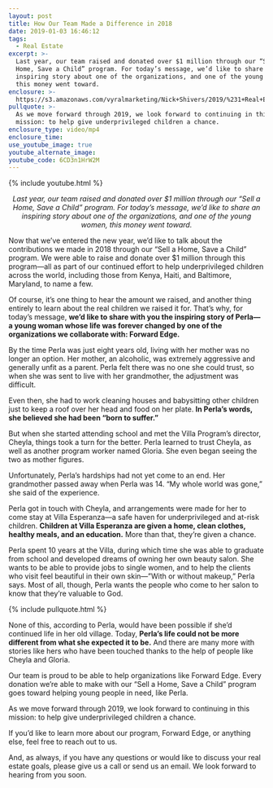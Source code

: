 ```yaml
---
layout: post
title: How Our Team Made a Difference in 2018
date: 2019-01-03 16:46:12
tags:
  - Real Estate
excerpt: >-
  Last year, our team raised and donated over $1 million through our “Sell a
  Home, Save a Child” program. For today’s message, we’d like to share an
  inspiring story about one of the organizations, and one of the young women,
  this money went toward.
enclosure: >-
  https://s3.amazonaws.com/vyralmarketing/Nick+Shivers/2019/%231+Real+Estate+Team+in+the+Portland+Metro+_+SW+Washington+Sell+a+Home+Save+a+Child.mp4
pullquote: >-
  As we move forward through 2019, we look forward to continuing in this
  mission: to help give underprivileged children a chance.
enclosure_type: video/mp4
enclosure_time:
use_youtube_image: true
youtube_alternate_image:
youtube_code: 6CD3n1HrW2M
---
```


{% include youtube.html %}

<p style="text-align: center;"><em>Last year, our team raised and donated over $1 million through our “Sell a Home, Save a Child” program. For today’s message, we’d like to share an inspiring story about one of the organizations, and one of the young women, this money went toward.</em></p>

Now that we’ve entered the new year, we’d like to talk about the contributions we made in 2018 through our “Sell a Home, Save a Child” program. We were able to raise and donate over $1 million through this program—all as part of our continued effort to help underprivileged children across the world, including those from Kenya, Haiti, and Baltimore, Maryland, to name a few.&nbsp;

Of course, it’s one thing to hear the amount we raised, and another thing entirely to learn about the real children we raised it for. That’s why, for today’s message, **we’d like to share with you the inspiring story of Perla—a young woman whose life was forever changed by one of the organizations we collaborate with: Forward Edge.&nbsp;**

By the time Perla was just eight years old, living with her mother was no longer an option. Her mother, an alcoholic, was extremely aggressive and generally unfit as a parent. Perla felt there was no one she could trust, so when she was sent to live with her grandmother, the adjustment was difficult. &nbsp;

Even then, she had to work cleaning houses and babysitting other children just to keep a roof over her head and food on her plate. **In Perla’s words, she believed she had been “born to suffer.”&nbsp;**

But when she started attending school and met the Villa Program’s director, Cheyla, things took a turn for the better. Perla learned to trust Cheyla, as well as another program worker named Gloria. She even began seeing the two as mother figures.&nbsp;

Unfortunately, Perla’s hardships had not yet come to an end. Her grandmother passed away when Perla was 14. “My whole world was gone,” she said of the experience.&nbsp;

Perla got in touch with Cheyla, and arrangements were made for her to come stay at Villa Esperanza—a safe haven for underprivileged and at-risk children. **Children at Villa Esperanza are given a home, clean clothes, healthy meals, and an education.** More than that, they’re given a chance.&nbsp;

Perla spent 10 years at the Villa, during which time she was able to graduate from school and developed dreams of owning her own beauty salon. She wants to be able to provide jobs to single women, and to help the clients who visit feel beautiful in their own skin—”With or without makeup,” Perla says. Most of all, though, Perla wants the people who come to her salon to know that they’re valuable to God.

{% include pullquote.html %}

None of this, according to Perla, would have been possible if she’d continued life in her old village. Today, **Perla’s life could not be more different from what she expected it to be.** And there are many more with stories like hers who have been touched thanks to the help of people like Cheyla and Gloria.&nbsp;

Our team is proud to be able to help organizations like Forward Edge. Every donation we’re able to make with our “Sell a Home, Save a Child” program goes toward helping young people in need, like Perla.&nbsp;

As we move forward through 2019, we look forward to continuing in this mission: to help give underprivileged children a chance.&nbsp;

If you’d like to learn more about our program, Forward Edge, or anything else, feel free to reach out to us.&nbsp;

And, as always, if you have any questions or would like to discuss your real estate goals, please give us a call or send us an email. We look forward to hearing from you soon.